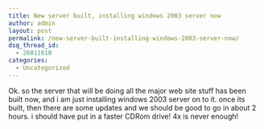 ```yaml
---
title: New server built, installing windows 2003 server now
author: admin
layout: post
permalink: /new-server-built-installing-windows-2003-server-now/
dsq_thread_id:
  - 26011818
categories:
  - Uncategorized
---
```

Ok. so the server that will be doing all the major web site stuff has been built now, and i am just installing windows 2003 server on to it. once its built, then there are some updates and we should be good to go in about 2 hours. i should have put in a faster CDRom drive! 4x is never enough!